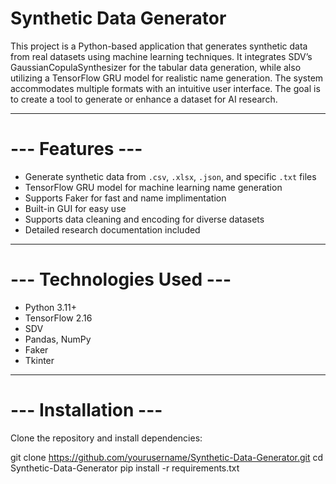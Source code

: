 # Synthetic Data Generator

This project is a Python-based application that generates synthetic data from real datasets using machine learning techniques. 
It integrates SDV’s GaussianCopulaSynthesizer for the tabular data generation, while also utilizing a TensorFlow GRU model for realistic name generation. 
The system accommodates multiple formats with an intuitive user interface. 
The goal is to create a tool to generate or enhance a dataset for AI research.

---

# --- Features ---
- Generate synthetic data from `.csv`, `.xlsx`, `.json`, and specific `.txt` files
- TensorFlow GRU model for machine learning name generation
- Supports Faker for fast and name implimentation
- Built-in GUI for easy use
- Supports data cleaning and encoding for diverse datasets
- Detailed research documentation included

---

# --- Technologies Used ---
- Python 3.11+
- TensorFlow 2.16
- SDV
- Pandas, NumPy
- Faker
- Tkinter

---

# --- Installation ---
Clone the repository and install dependencies:

git clone https://github.com/yourusername/Synthetic-Data-Generator.git
cd Synthetic-Data-Generator
pip install -r requirements.txt
